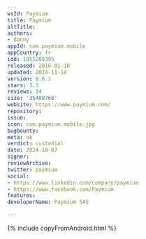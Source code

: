 ```yaml
---
wsId: Paymium
title: Paymium
altTitle: 
authors:
- danny
appId: com.paymium.mobile
appCountry: fr
idd: 1055288395
released: 2016-01-18
updated: 2024-11-18
version: 8.6.1
stars: 3.3
reviews: 14
size: '35488768'
website: https://www.paymium.com/
repository: 
issue: 
icon: com.paymium.mobile.jpg
bugbounty: 
meta: ok
verdict: custodial
date: 2024-10-07
signer: 
reviewArchive: 
twitter: paymium
social:
- https://www.linkedin.com/company/paymium
- https://www.facebook.com/Paymium
features: 
developerName: Paymium SAS

---
```


{% include copyFromAndroid.html %}
